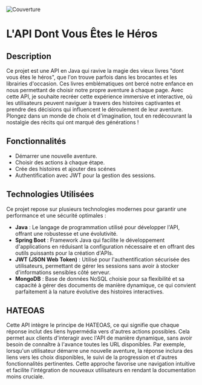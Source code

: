 ![Couverture](https://i.imgur.com/PhHGK8G.jpg)

# L'API Dont Vous Êtes le Héros

## Description
Ce projet est une API en Java qui ravive la magie des vieux livres "dont vous êtes le héros", que l'on trouve parfois dans les brocantes et les librairies d'occasion. Ces livres emblématiques ont bercé notre enfance en nous permettant de choisir notre propre aventure à chaque page. Avec cette API, je souhaite recréer cette expérience immersive et interactive, où les utilisateurs peuvent naviguer à travers des histoires captivantes et prendre des décisions qui influencent le déroulement de leur aventure. Plongez dans un monde de choix et d'imagination, tout en redécouvrant la nostalgie des récits qui ont marqué des générations !

## Fonctionnalités
- Démarrer une nouvelle aventure.
- Choisir des actions à chaque étape.
- Crée des histoires et ajouter des scénes
- Authentification avec JWT pour la gestion des sessions.

## Technologies Utilisées
Ce projet repose sur plusieurs technologies modernes pour garantir une performance et une sécurité optimales :

- **Java** : Le langage de programmation utilisé pour développer l'API, offrant une robustesse et une évolutivité.
- **Spring Boot** : Framework Java qui facilite le développement d'applications en réduisant la configuration nécessaire et en offrant des outils puissants pour la création d'APIs.
- **JWT (JSON Web Token)** : Utilisé pour l'authentification sécurisée des utilisateurs, permettant de gérer les sessions sans avoir à stocker d'informations sensibles côté serveur.
- **MongoDB** : Base de données NoSQL choisie pour sa flexibilité et sa capacité à gérer des documents de manière dynamique, ce qui convient parfaitement à la nature évolutive des histoires interactives.

## HATEOAS
Cette API intègre le principe de HATEOAS, ce qui signifie que chaque réponse inclut des liens hypermédia vers d'autres actions possibles. Cela permet aux clients d'interagir avec l'API de manière dynamique, sans avoir besoin de connaître à l'avance toutes les URL disponibles. Par exemple, lorsqu'un utilisateur démarre une nouvelle aventure, la réponse inclura des liens vers les choix disponibles, le suivi de la progression et d'autres fonctionnalités pertinentes. Cette approche favorise une navigation intuitive et facilite l'intégration de nouveaux utilisateurs en rendant la documentation moins cruciale.
